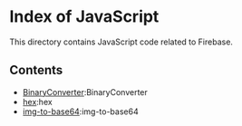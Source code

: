 # Index of JavaScript

This directory contains JavaScript code related to Firebase.

## Contents

- [BinaryConverter](BinaryConverter):BinaryConverter
- [hex](hex):hex
- [img-to-base64](img-to-base64):img-to-base64